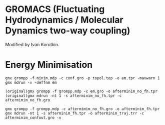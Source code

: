 # GROMACS (Fluctuating Hydrodynamics / Molecular Dynamics two-way coupling)

Modified by Ivan Korotkin.

# Energy Minimisation

	gmx grompp -f minim.mdp -c conf.gro -p topol.top -o em.tpr -maxwarn 1
	gmx mdrun -v -deffnm em
	
	(original)gmx grompp -f grompp.mdp -c em.gro -o afterminim_no_fh.tpr
	(original)gmx mdrun -nt 1 -s afterminim_no_fh.tpr -c aftermimim_no_fh.gro 

	gmx grompp -f grompp.mdp -c aftermimim_no_fh.gro -o afterminim_fh.tpr
	gmx mdrun -nt 1 -s afterminim_fh.tpr -o afterminim_traj.trr -c afterminim_confout.gro -v
